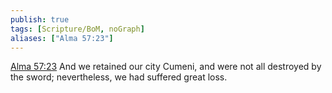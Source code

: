 ```yaml
---
publish: true
tags: [Scripture/BoM, noGraph]
aliases: ["Alma 57:23"]
---
```

[Alma 57:23](https://churchofjesuschrist.org/study/scriptures/bofm/alma/57?lang=eng&id=p23#p23) And we retained our city Cumeni, and were not all destroyed by the sword; nevertheless, we had suffered great loss.
